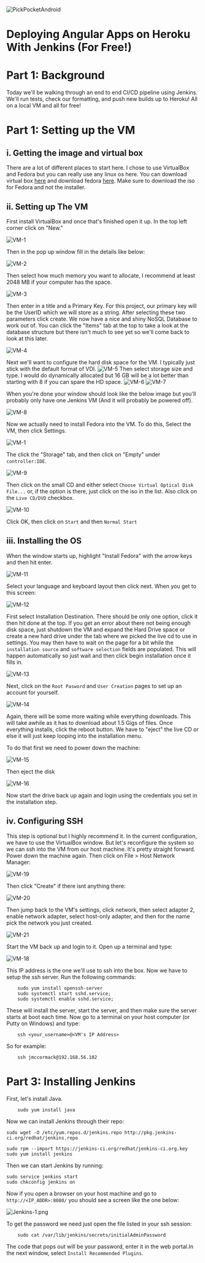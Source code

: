![PickPocketAndroid](images/intrepid-logo.png)
# Deploying Angular Apps on Heroku With Jenkins (For Free!)

# Part 1: Background

Today we'll be walking through an end to end CI/CD pipeline using Jenkins. We'll run tests, check our formatting, and push new builds up to Heroku! All on a local VM and all for free!

# Part 1: Setting up the VM

## i. Getting the image and virtual box

There are a lot of different places to start here. I chose to use VirtualBox and Fedora but you can really use any linux os here. You can download virtual box [here](https://www.virtualbox.org/wiki/Downloads) and download fedora [here](https://getfedora.org/en/workstation/download/). Make sure to download the iso for Fedora and not the installer. 

## ii. Setting up The VM

First install VirtualBox and once that's finished open it up. In the top left corner click on "New."

![VM-1](images/VM-1.png)

Then in the pop up window fill in the details like below:

![VM-2](images/VM-2.png)

Then select how much memory you want to allocate, I recommend at least 2048 MB if your computer has the space. 

![VM-3](images/VM-3.png)

Then enter in a title and a Primary Key. For this project, our primary key will be the UserID which we will store as a string. After selecting these two parameters click create. We now have a nice and shiny NoSQL Database to work out of. You can click the "Items" tab at the top to take a look at the database structure but there isn't much to see yet so we'll come back to look at this later.

![VM-4](images/VM-4.png)

Next we'll want to configure the hard disk space for the VM. I typically just stick with the default format of VDI. 
![VM-5](images/VM-5.png)
Then select storage size and type. I would do dynamically allocated but 16 GB will be a lot better than starting with 8 if you can spare the HD space. 
![VM-6](images/VM-6.png)
![VM-7](images/VM-7.png)

When you're done your window should look like the below image but you'll probably only have one Jenkins VM (And it will probably be powered off). 

![VM-8](images/VM-8.png)

Now we actually need to install Fedora into the VM. To do this, Select the VM, then click Settings. 

![VM-1](images/VM-1.png)

The click the "Storage" tab, and then click on "Empty" under `controller:IDE`.

![VM-9](images/VM-9.png)

Then click on the small CD and either select `Choose Virtual Optical Disk File...` or, if the option is there, just click on the iso in the list. Also click on the `Live CD/DVD` checkbox. 

![VM-10](images/VM-10.png)

Click OK, then click on `Start` and then `Normal Start`

## iii. Installing the OS

When the window starts up, highlight "Install Fedora" with the arrow keys and then hit enter. 

![VM-11](images/VM-11.png)

Select your language and keyboard layout then click next. When you get to this screen:

![VM-12](images/VM-12.png)

First select Installation Destination. There should be only one option, click it then hit done at the top. If you get an error about there not being enough disk space, just shutdown the VM and expand the Hard Drive space or create a new hard drive under the tab where we picked the live cd to use in settings. You may then have to wait on the page for a bit while the `installation source` and `software selection` fields are populated. This will happen automatically so just wait and then click begin installation once it fills in. 

![VM-13](images/VM-13.png)

Next, click on the `Root Pasword` and `User Creation` pages to set up an account for yourself. 

![VM-14](images/VM-14.png)

Again, there will be some more waiting while everything downloads. This will take awhile as it has to download about 1.5 Gigs of files. Once everything installs, click the reboot button. We have to "eject" the live CD or else it will just keep looping into the installation menu. 

To do that first we need to power down the machine:

![VM-15](images/VM-15.png)

Then eject the disk

![VM-16](images/VM-16.png)

Now start the drive back up again and login using the credentials you set in the installation step. 


## iv. Configuring SSH

This step is optional but I highly recommend it. In the current configuration, we have to use the VirtualBox window. But let's reconfigure the system so we can ssh into the VM from our host machine. It's pretty straight forward. Power down the machine again. Then click on File > Host Network Manager:

![VM-19](images/VM-19.png)

Then click "Create" if there isnt anything there:

![VM-20](images/VM-20.png)

Then jump back to the VM's settings, click network, then select adapter 2, enable network adapter, select host-only adapter, and then for the name pick the network you just created.

![VM-21](images/VM-21.png)

Start the VM back up and login to it. Open up a terminal and type:

![VM-18](images/VM-18.png)

This IP address is the one we'll use to ssh into the box. Now we have to setup the ssh server. Run the following commands:

```Shell
    sudo yum install openssh-server
    sudo systemctl start sshd.service;
    sudo systemctl enable sshd.service;
```

These will install the server, start the server, and then make sure the server starts at boot each time. Now go to a terminal on your host computer (or Putty on Windows) and type:

```Shell
    ssh <your_username>@<VM's IP Address>
```
So for example:
```Shell
    ssh jmccormack@192.168.56.102
```

# Part 3: Installing Jenkins

First, let's install Java.

```Shell
    sudo yum install java
```
Now we can install Jenkins through their repo:

```Shell
sudo wget -O /etc/yum.repos.d/jenkins.repo http://pkg.jenkins-ci.org/redhat/jenkins.repo

sudo rpm --import https://jenkins-ci.org/redhat/jenkins-ci.org.key
sudo yum install jenkins
```

Then we can start Jenkins by running:

```Shell
sudo service jenkins start
sudo chkconfig jenkins on
```

Now if you open a browser on your host machine and go to `http://<IP_ADDR>:8080/` you should see a screen like the one below:

![Jenkins-1.png](images/Jenkins-1.png)

To get the password we need just open the file listed in your ssh session:

```Shell
    sudo cat /var/lib/jenkins/secrets/initialAdminPassword
```

The code that pops out will be your password, enter it in the web portal.In the next window, select `Install Recommended Plugins`.

